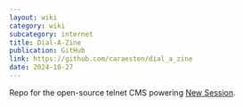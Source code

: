 ```yaml
---
layout: wiki
category: wiki
subcategory: internet
title: Dial-A-Zine
publication: GitHub
link: https://github.com/caraesten/dial_a_zine
date: 2024-10-27
---
```


Repo for the open-source telnet CMS powering [New Session](/new-session/).
